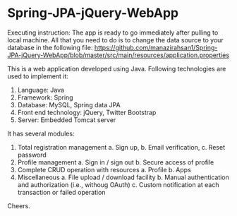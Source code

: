 # Spring-JPA-jQuery-WebApp

Executing instruction:
The app is ready to go immediately after pulling to local machine. All that you need to do is to change the data source to your database in the following file:
https://github.com/manazirahsan1/Spring-JPA-jQuery-WebApp/blob/master/src/main/resources/application.properties

This is a web application developed using Java. Following technologies are used to implement it:
1. Language: Java
2. Framework: Spring
3. Database: MySQL, Spring data JPA
4. Front end technology: jQuery, Twitter Bootstrap
5. Server: Embedded Tomcat server

It has several modules:
1. Total registration management
  a. Sign up,
  b. Email verification,
  c. Reset password
2. Profile management
  a. Sign in / sign out
  b. Secure access of profile
3. Complete CRUD operation with resources
  a. Profile
  b. Apps
4. Miscellaneous
  a. File upload / download facility
  b. Manual authentication and authorization (i.e., withoug OAuth)
  c. Custom notification at each transaction or failed operation


Cheers.
